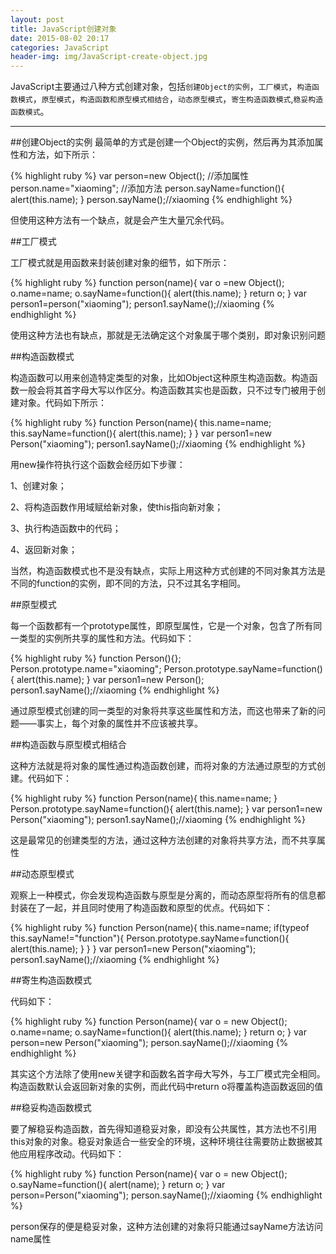 ```yaml
---
layout: post
title: JavaScript创建对象
date: 2015-08-02 20:17
categories: JavaScript
header-img: img/JavaScript-create-object.jpg
---
```


JavaScript主要通过八种方式创建对象，包括`创建Object的实例`，`工厂模式`，`构造函数模式`，`原型模式`，`构造函数和原型模式相结合`，`动态原型模式`，`寄生构造函数模式`,`稳妥构造函数模式`。

---

##创建Object的实例
最简单的方式是创建一个Object的实例，然后再为其添加属性和方法，如下所示：

{% highlight ruby %}
var person=new Object();
//添加属性
person.name="xiaoming";
//添加方法
person.sayName=function(){
  alert(this.name);
}
person.sayName();//xiaoming
{% endhighlight %}

但使用这种方法有一个缺点，就是会产生大量冗余代码。

##工厂模式

工厂模式就是用函数来封装创建对象的细节，如下所示：

{% highlight ruby %}
function person(name){
  var o =new Object();
  o.name=name;
  o.sayName=function(){
    alert(this.name); 
  }
  return o;
}
var person1=person("xiaoming");
person1.sayName();//xiaoming
{% endhighlight %}

使用这种方法也有缺点，那就是无法确定这个对象属于哪个类别，即对象识别问题

##构造函数模式

构造函数可以用来创造特定类型的对象，比如Object这种原生构造函数。构造函数一般会将其首字母大写以作区分。构造函数其实也是函数，只不过专门被用于创建对象。代码如下所示：

{% highlight ruby %}
function Person(name){
  this.name=name;
  this.sayName=function(){
    alert(this.name);
  }
}
var person1=new Person("xiaoming");
person1.sayName();//xiaoming
{% endhighlight %}

用new操作符执行这个函数会经历如下步骤：

1、创建对象；

2、将构造函数作用域赋给新对象，使this指向新对象；

3、执行构造函数中的代码；

4、返回新对象；

当然，构造函数模式也不是没有缺点，实际上用这种方式创建的不同对象其方法是不同的function的实例，即不同的方法，只不过其名字相同。

##原型模式

每一个函数都有一个prototype属性，即原型属性，它是一个对象，包含了所有同一类型的实例所共享的属性和方法。代码如下：

{% highlight ruby %}
function Person(){};
Person.prototype.name="xiaoming";
Person.prototype.sayName=function(){
  alert(this.name);
}
var person1=new Person();
person1.sayName();//xiaoming
{% endhighlight %}

通过原型模式创建的同一类型的对象将共享这些属性和方法，而这也带来了新的问题——事实上，每个对象的属性并不应该被共享。

##构造函数与原型模式相结合

这种方法就是将对象的属性通过构造函数创建，而将对象的方法通过原型的方式创建。代码如下：

{% highlight ruby %}
function Person(name){
  this.name=name;
}
Person.prototype.sayName=function(){
  alert(this.name);
}
var person1=new Person("xiaoming");
person1.sayName();//xiaoming
{% endhighlight %}

这是最常见的创建类型的方法，通过这种方法创建的对象将共享方法，而不共享属性

##动态原型模式

观察上一种模式，你会发现构造函数与原型是分离的，而动态原型将所有的信息都封装在了一起，并且同时使用了构造函数和原型的优点。代码如下：

{% highlight ruby %}
function Person(name){
  this.name=name;
  if(typeof this.sayName!="function"){
    Person.prototype.sayName=function(){
      alert(this.name);
    }
  }
}
var person1=new Person("xiaoming");
person1.sayName();//xiaoming
{% endhighlight %}

##寄生构造函数模式

代码如下：

{% highlight ruby %}
function Person(name){
  var o = new Object();
  o.name=name;
  o.sayName=function(){
    alert(this.name);
  }
  return o;
}
var person=new Person("xiaoming");
person.sayName();//xiaoming
{% endhighlight %}

其实这个方法除了使用new关键字和函数名首字母大写外，与工厂模式完全相同。构造函数默认会返回新对象的实例，而此代码中return o将覆盖构造函数返回的值

##稳妥构造函数模式

要了解稳妥构造函数，首先得知道稳妥对象，即没有公共属性，其方法也不引用this对象的对象。稳妥对象适合一些安全的环境，这种环境往往需要防止数据被其他应用程序改动。代码如下：

{% highlight ruby %}
function Person(name){
  var o = new Object();
  o.sayName=function(){
    alert(name); 
  }
  return o;
}
var person=Person("xiaoming");
person.sayName();//xiaoming
{% endhighlight %}

person保存的便是稳妥对象，这种方法创建的对象将只能通过sayName方法访问name属性







